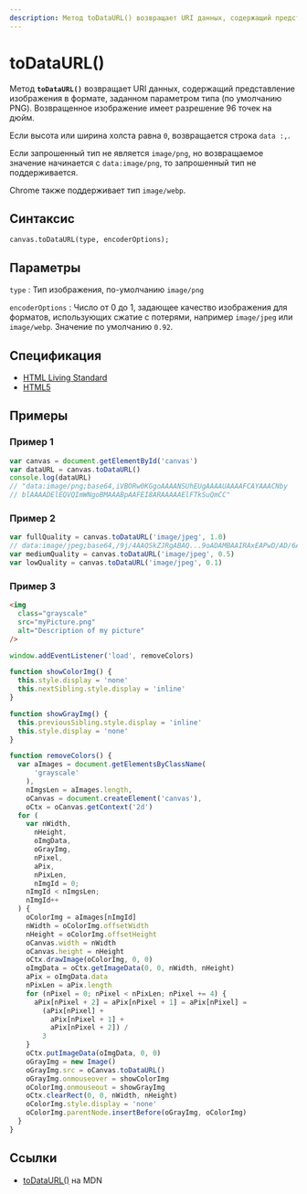 ```yaml
---
description: Метод toDataURL() возвращает URI данных, содержащий представление изображения в формате, заданном параметром типа
---
```


# toDataURL()

Метод **`toDataURL()`** возвращает URI данных, содержащий представление изображения в формате, заданном параметром типа (по умолчанию PNG). Возвращенное изображение имеет разрешение 96 точек на дюйм.

Если высота или ширина холста равна `0`, возвращается строка `data :,`.

Если запрошенный тип не является `image/png`, но возвращаемое значение начинается с `data:image/png`, то запрошенный тип не поддерживается.

Chrome также поддерживает тип `image/webp`.

## Синтаксис

```
canvas.toDataURL(type, encoderOptions);
```

## Параметры

`type`
: Тип изображения, по-умолчанию `image/png`

`encoderOptions`
: Число от 0 до 1, задающее качество изображения для форматов, использующих сжатие с потерями, например `image/jpeg` или `image/webp`. Значение по умолчанию `0.92`.

## Спецификация

- [HTML Living Standard](https://html.spec.whatwg.org/multipage/canvas.html#dom-canvas-todataurl)
- [HTML5](https://www.w3.org/TR/html50/scripting-1.html#dom-canvas-todataurl)

## Примеры

### Пример 1

```js
var canvas = document.getElementById('canvas')
var dataURL = canvas.toDataURL()
console.log(dataURL)
// "data:image/png;base64,iVBORw0KGgoAAAANSUhEUgAAAAUAAAAFCAYAAACNby
// blAAAADElEQVQImWNgoBMAAABpAAFEI8ARAAAAAElFTkSuQmCC"
```

### Пример 2

```js
var fullQuality = canvas.toDataURL('image/jpeg', 1.0)
// data:image/jpeg;base64,/9j/4AAQSkZJRgABAQ...9oADAMBAAIRAxEAPwD/AD/6AP/Z"
var mediumQuality = canvas.toDataURL('image/jpeg', 0.5)
var lowQuality = canvas.toDataURL('image/jpeg', 0.1)
```

### Пример 3

```html
<img
  class="grayscale"
  src="myPicture.png"
  alt="Description of my picture"
/>
```

```js
window.addEventListener('load', removeColors)

function showColorImg() {
  this.style.display = 'none'
  this.nextSibling.style.display = 'inline'
}

function showGrayImg() {
  this.previousSibling.style.display = 'inline'
  this.style.display = 'none'
}

function removeColors() {
  var aImages = document.getElementsByClassName(
      'grayscale'
    ),
    nImgsLen = aImages.length,
    oCanvas = document.createElement('canvas'),
    oCtx = oCanvas.getContext('2d')
  for (
    var nWidth,
      nHeight,
      oImgData,
      oGrayImg,
      nPixel,
      aPix,
      nPixLen,
      nImgId = 0;
    nImgId < nImgsLen;
    nImgId++
  ) {
    oColorImg = aImages[nImgId]
    nWidth = oColorImg.offsetWidth
    nHeight = oColorImg.offsetHeight
    oCanvas.width = nWidth
    oCanvas.height = nHeight
    oCtx.drawImage(oColorImg, 0, 0)
    oImgData = oCtx.getImageData(0, 0, nWidth, nHeight)
    aPix = oImgData.data
    nPixLen = aPix.length
    for (nPixel = 0; nPixel < nPixLen; nPixel += 4) {
      aPix[nPixel + 2] = aPix[nPixel + 1] = aPix[nPixel] =
        (aPix[nPixel] +
          aPix[nPixel + 1] +
          aPix[nPixel + 2]) /
        3
    }
    oCtx.putImageData(oImgData, 0, 0)
    oGrayImg = new Image()
    oGrayImg.src = oCanvas.toDataURL()
    oGrayImg.onmouseover = showColorImg
    oColorImg.onmouseout = showGrayImg
    oCtx.clearRect(0, 0, nWidth, nHeight)
    oColorImg.style.display = 'none'
    oColorImg.parentNode.insertBefore(oGrayImg, oColorImg)
  }
}
```

## Ссылки

- [toDataURL()](https://developer.mozilla.org/ru/docs/Web/API/HTMLCanvasElement/toDataURL) на MDN
